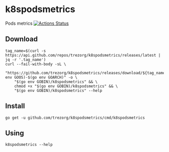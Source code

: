 k8spodsmetrics
====================================

Pods metrics
[![Actions Status]( https://github.com/trezorg/k8spodsmetrics/actions/workflows/go.yml/badge.svg)](https://github.com/trezorg/k8spodsmetrics/actions)

Download
------------------------------------

    tag_name=$(curl -s https://api.github.com/repos/trezorg/k8spodsmetrics/releases/latest | jq -r '.tag_name')
    curl --fail-with-body -sL \
        "https://github.com/trezorg/k8spodsmetrics/releases/download/${tag_name}/k8spodsmetrics-$(go env GOOS)-$(go env GOARCH)" -o \
        "$(go env GOBIN)/k8spodsmetrics" && \
        chmod +x "$(go env GOBIN)/k8spodsmetrics" && \
        "$(go env GOBIN)/k8spodsmetrics" --help

Install
------------------------------------

    go get -u github.com/trezorg/k8spodsmetrics/cmd/k8spodsmetrics

Using
------------------------------------

    k8spodsmetrics --help
